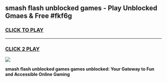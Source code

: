 
## smash flash unblocked games - Play Unblocked Gmaes & Free #fkf6g
<h3>
<a href="https://news.freeplayer.one?title=smash_flash_unblocked_games&ref=24F">CLICK TO PLAY</a></h3>
<hr>

<h3>
<a href="https://news.freeplayer.one?title=smash_flash_unblocked_games&ref=24F">CLICK 2 PLAY</a>
  
</h3>

<a href="https://news.freeplayer.one?title=smash_flash_unblocked_games&ref=24F/"><img src="https://clearcache.store/games.png"></a>


**smash flash unblocked games games unblocked: Your Gateway to Fun and Accessible Online Gaming**
